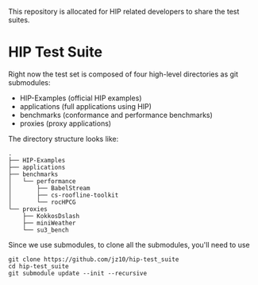 This repository is allocated for HIP related developers to share the test suites.
# HIP Test Suite

Right now the test set is composed of four high-level directories as git submodules:
- HIP-Examples (official HIP examples)
- applications (full applications using HIP)
- benchmarks (conformance and performance benchmarks)
- proxies (proxy applications)

The directory structure looks like:
```
.
├── HIP-Examples
├── applications
├── benchmarks
│   └── performance
│       ├── BabelStream
│       ├── cs-roofline-toolkit
│       └── rocHPCG
└── proxies
    ├── KokkosDslash
    ├── miniWeather
    └── su3_bench
```

Since we use submodules, to clone all the submodules, you'll need to use 

```
git clone https://github.com/jz10/hip-test_suite
cd hip-test_suite
git submodule update --init --recursive
```

